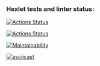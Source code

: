 ### Hexlet tests and linter status:
[![Actions Status](https://github.com/Successful1991/frontend-project-lvl2/workflows/hexlet-check/badge.svg)](https://github.com/Successful1991/frontend-project-lvl2/actions)

[![Actions Status](https://github.com/Successful1991/frontend-project-lvl2/workflows/My-Linter/badge.svg)](https://github.com/Successful1991/frontend-project-lvl2/actions)

[![Maintainability](https://api.codeclimate.com/v1/badges/af19b385646699c5860b/maintainability)](https://codeclimate.com/github/Successful1991/frontend-project-lvl2/maintainability)

[![asciicast](https://asciinema.org/a/FPEpnr4qu7s4oXmZ3ttAd5nBr.svg)](https://asciinema.org/a/FPEpnr4qu7s4oXmZ3ttAd5nBr)

